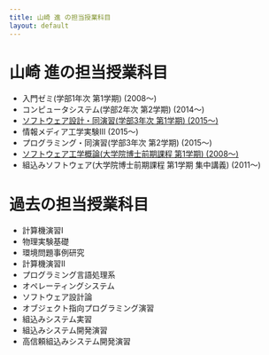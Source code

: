 ```yaml
---
title: 山崎 進 の担当授業科目
layout: default
---
```

# 山崎 進の担当授業科目

* 入門ゼミ(学部1年次 第1学期) (2008〜)
* コンピュータシステム(学部2年次 第2学期) (2014〜)
* [ソフトウェア設計・同演習(学部3年次 第1学期) (2015〜)](/courses/SoftwareDesign.html)
* 情報メディア工学実験III (2015〜)
* プログラミング・同演習(学部3年次 第2学期) (2015〜)
* [ソフトウェア工学概論(大学院博士前期課程 第1学期) (2008〜)](/courses/SoftwareEngineering.html)
* 組込みソフトウェア(大学院博士前期課程 第1学期 集中講義) (2011〜)

# 過去の担当授業科目

* 計算機演習I 
* 物理実験基礎
* 環境問題事例研究
* 計算機演習II
* プログラミング言語処理系
* オペレーティングシステム
* ソフトウェア設計論
* オブジェクト指向プログラミング演習
* 組込みシステム実習
* 組込みシステム開発演習
* 高信頼組込みシステム開発演習
